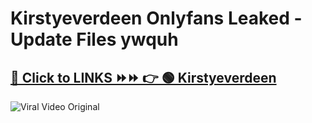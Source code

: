 
 # Kirstyeverdeen Onlyfans Leaked - Update Files ywquh

## <h2><a href="https://clipsfans.com/Kirstyeverdeen&ref=git">🔗 Click to LINKS ⏩⏩ 👉 🟢 Kirstyeverdeen </a></h2>

<a href="https://clipsfans.com/Kirstyeverdeen&ref=git" rel="nofollow" data-target="animated-image.originalLink"><img src="https://i.ibb.co.com/xMMVF88/686577567.gif" alt="Viral Video Original" style="max-width: 100%; display: inline-block;" data-target="animated-image.originalImage"></a>

